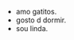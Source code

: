 - amo gatitos.
- gosto d dormir.
- sou linda.


<!---
liviaaaaaaaaaaaq/liviaaaaaaaaaaaq is a ✨ special ✨ repository because its `README.md` (this file) appears on your GitHub profile.
You can click the Preview link to take a look at your changes.
--->
